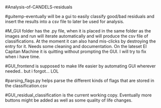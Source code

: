 #Analysis-of-CANDELS-residuals

#guitemp-eventually will be a gui to easily classify good/bad residuals and insert the results into a csv file to later be used for analysis.

#M_GUI folder has the .py file, when it is placed in the same folder as the images and run will iterate automatically and will produce the csv file of classifications. At the moment it can also hand mis-clicks by destroying the entry for it. Needs some cleaning and documentation. On the lateset El Capitan Machine it is quitting without prompting the GUI. I will try to fix when i have time.

#GUI_frontend is supposed to make life easier by automating GUI wherever needed.. but i forgot... LOL
  
#parsing_flags.py helps parse the different kinds of flags that are stored in the classification.csv

#GUI_residual_classification is the current working copy. Eventually more buttons might be added as well as some quality of life changes.
